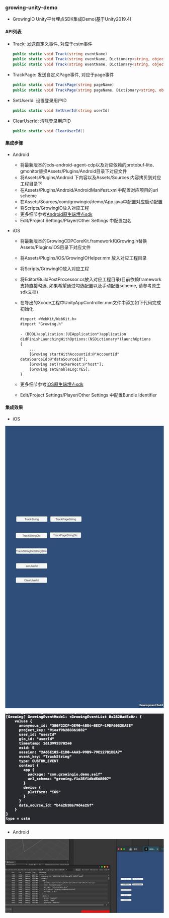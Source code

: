 ### growing-unity-demo

* GrowingIO Unity平台埋点SDK集成Demo(基于Unity2019.4)

#### API列表

* Track: 发送自定义事件, 对应于cstm事件

  ```C#
  public static void Track(string eventName)
  public static void Track(string eventName, Dictionary<string, object> var)
  public static void Track(string eventName, Dictionary<string, object> var, String itemId, String itemKey)
  ```

* TrackPage: 发送自定义Page事件, 对应于page事件

  ```C#
  public static void TrackPage(string pageName)
  public static void TrackPage(string pageName, Dictionary<string, object> var)
  ```

* SetUserId: 设置登录用户ID

  ```c#
  public static void SetUserId(string userId)
  ```

* ClearUserId: 清除登录用户ID

  ```C#
  public static void ClearUserId()
  ```

#### 集成步骤

* Android

  * 将最新版本的cds-android-agent-cdp以及对应依赖的protobuf-lite、gmonitor替换Assets/Plugins/Android目录下对应文件
  * 将Assets/Plugins/Android 下内容以及Assets/Sources 内容拷贝到对应工程目录下
  * 在Assets/Plugins/Android/AndroidManifest.xml中配置对应项目的url scheme
  * 在Assets/Sources/com/growingio/demo/App.java中配置对应启动配置
  * 将Scripts/GrowingIO放入对应工程
  * 更多细节参考[Android原生端埋点sdk](https://docs.growingio.com/op/developer-manual/sdkintegrated/cdp/android-sdk)
  * Edit/Project Settings/Player/Other Settings 中配置包名

* iOS

  * 将最新版本的GrowingCDPCoreKit.framework和Growing.h替换Assets/Plugins/iOS目录下对应文件

  * 将Assets/Plugins/iOS/GrowingIOHelper.mm 放入对应工程目录

  * 将Scripts/GrowingIO放入对应工程

  * 将Editor/BuildPostProcessor.cs放入对应工程目录(目前依赖framework支持直接勾选, 如果希望通过勾选配置以及手动配置scheme, 请参考原生sdk文档)

  * 在导出的Xcode工程中UnityAppController.mm文件中添加如下代码完成初始化

    ```objc
    #import <WebKit/WebKit.h>
    #import "Growing.h"
    
    - (BOOL)application:(UIApplication*)application didFinishLaunchingWithOptions:(NSDictionary*)launchOptions
    {
      	...
        [Growing startWithAccountId:@"AccountId" dataSourceId:@"dataSourceId"];
        [Growing setTrackerHost:@"host"];
        [Growing setEnableLog:YES];
    }
    ```

  * 更多细节参考[iOS原生端埋点sdk](https://docs.growingio.com/op/developer-manual/sdkintegrated/cdp/ios-sdk)
  * Edit/Project Settings/Player/Other Settings 中配置Bundle Identifier

#### 集成效果

* iOS

![image-20210222192400866](./image-20210222192400866.png)

![image-20210222192626281](./image-20210222192626281.png)

* Android

![image-20210222195150847](./image-20210222195150847.png)